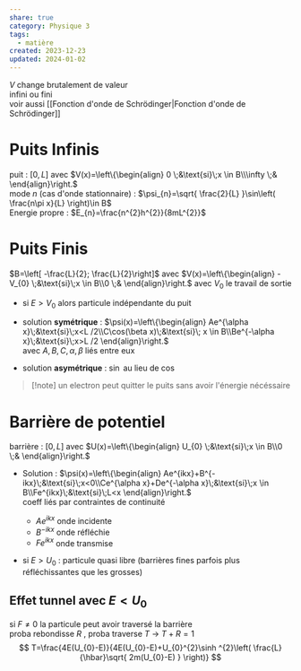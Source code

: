 ```yaml
---  
share: true  
category: Physique 3  
tags:  
  - matière  
created: 2023-12-23  
updated: 2024-01-02  
---  
```

  
$V$ change brutalement de valeur  
infini ou fini  
voir aussi [[Fonction d'onde de Schrödinger|Fonction d'onde de Schrödinger]]  
# Puits Infinis  
puit : $[0,L]$ avec $V(x)=\left\{\begin{align} 0 \;&\text{si}\;x \in B\\\infty \;& \end{align}\right.$  
mode $n$ (cas d'onde stationnaire) : $\psi_{n}=\sqrt{ \frac{2}{L} }\sin\left( \frac{n\pi x}{L} \right)\in B$   
Energie propre : $E_{n}=\frac{n^{2}h^{2}}{8mL^{2}}$  
# Puits Finis  
 $B=\left[ -\frac{L}{2}; \frac{L}{2}\right]$ avec $V(x)=\left\{\begin{align} -V_{0} \;&\text{si}\;x \in B\\0 \;& \end{align}\right.$ avec $V_{0}$ le travail de sortie  
  
- si $E>V_{0}$ alors particule indépendante du puit  
  
- solution **symétrique** :  $\psi(x)=\left\{\begin{align} Ae^{\alpha x}\;&\text{si}\;x<L /2\\C\cos(\beta x)\;&\text{si}\; x \in B\\Be^{-\alpha x}\;&\text{si}\;x>L /2 \end{align}\right.$  
	avec $A,B,C,\alpha,\beta$ liés entre eux  
  
- solution **asymétrique** : $\sin$ au lieu de $\cos$  
> [!note] un electron peut quitter le puits sans avoir l'énergie nécéssaire  
# Barrière de potentiel  
barrière : $[0,L]$ avec $U(x)=\left\{\begin{align} U_{0} \;&\text{si}\;x \in B\\0 \;& \end{align}\right.$  
  
- Solution : $\psi(x)=\left\{\begin{align} Ae^{ikx}+B^{-ikx}\;&\text{si}\;x<0\\Ce^{\alpha x}+De^{-\alpha x}\;&\text{si}\;x \in B\\Fe^{ikx}\;&\text{si}\;L<x \end{align}\right.$  
	coeff liés par contraintes de continuité  
	- $Ae^{ikx}$ onde incidente  
	- $B^{-ikx}$ onde réfléchie  
	- $Fe^{ikx}$ onde transmise  
  
- si $E>U_{0}$ : particule quasi libre (barrières fines parfois plus réfléchissantes que les grosses)  
## Effet tunnel avec $E<U_{0}$  
si $F \neq 0$ la particule peut avoir traversé la barrière  
proba rebondisse $R$ , proba traverse $T$ → $T+R=1$  
$$  
T=\frac{4E(U_{0}-E)}{4E(U_{0}-E)+U_{0}^{2}\sinh ^{2}\left( \frac{L}{\hbar}\sqrt{ 2m(U_{0}-E) } \right)}  
$$  
